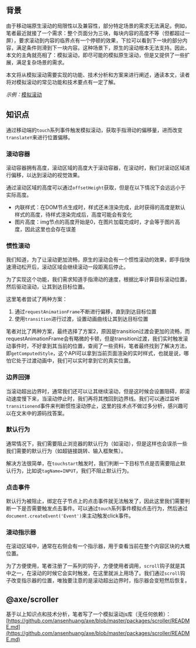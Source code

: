 ## 背景

由于移动端原生滚动的局限性以及兼容性，部分特定场景的需求无法满足。例如，笔者最近就接了一个需求：整个页面分为三块，每块内容的高度不等（但都超过一屏），要求滚动到内容的临界点有一个停顿的效果，下拉可以看到下一块的部分内容，满足条件则滑到下一块内容。这种场景下，原生的滚动根本无法支持。因此，本文的主角就亮相了：模拟滚动，即尽可能的模拟原生滚动，但是又提供了一些扩展，满足复杂场景的需求。

本文将从模拟滚动需要实现的功能、技术分析和方案来进行阐述，通读本文，读者将对模拟滚动的常见功能和技术要点有一定了解。

*示例：*[模拟滚动](https://ansenhuang.github.io/dist/html/scroller.html)

## 知识点

通过移动端的`touch`系列事件触发模拟滚动，获取手指滑动的偏移量，进而改变`translateY`来进行位置偏移。

### 滚动容器

滚动容器拥有高度，滚动区域的高度大于滚动容器，在滚动时，我们对滚动区域进行偏移，以达到滚动的视觉效果。

通过滚动区域的高度可以通过`offsetHeight`获取，但是在以下情况下会远远小于实际高度。

* 内联样式：在DOM节点生成时，样式还未渲染完成，此时获得的高度是默认样式的高度，待样式渲染完成后，高度可能会有变化
* 图片高度：img节点的高度开始是0，在图片加载完成时，才会等于图片高度，因此这里也会存在误差

### 惯性滚动

我们知道，为了让滚动更加流畅，原生的滚动会有一个惯性滚动的效果，即手指快速滑动松开后，滚动区域会继续滚动一段距离后停止。

为了实现这个功能，我们需求知道手指滑动的速度，根据比率计算目标滚动位置，然后驱动滚动，让其到达目标位置。

这里笔者尝试了两种方案：

1. 通过`requestAnimationFrame`不断进行偏移，直到到达目标位置
2. 使用`transition`进行过渡，设置动画曲线让其到达目标位置

笔者对比了两种方案，最终选择了方案2，原因是transition过渡会更加的流畅，而requestAnimationFrame会有略微的卡顿，但是transition过渡，我们实时触发滚动事件时，不好拿到其当前的位置，查阅了一些资料，笔者最终找到了解决方法，即`getComputedStyle`，这个API可以拿到当前页面渲染的实时样式，也就是说，哪怕它处于过渡动画中，我们可以实时拿到它的真实位置。

### 边界回弹

当滚动超出边界时，通常我们还可以让其继续滚动，但是这时候会设置阻碍，即滚动速度慢下来，当滚动停止时，我们再将其拽回到边界线。我们可以通过监听`transitionend`事件来判断惯性滚动停止，这里的技术点不做过多分析，感兴趣可以在文末中的源码找答案。

### 默认行为

通常情况下，我们需要阻止浏览器的默认行为（如滚动），但是这样也会误杀一些我们需要的默认行为（如超链接跳转、输入框聚焦）。

解决方法很简单，在`touchstart`触发时，我们判断一下目标节点是否需要阻止默认行为，比如说`tagName=INPUT`，我们不阻止默认行为。

### 点击事件

默认行为被阻止，绑定在子节点上的点击事件就无法触发了，因此这里我们需要判断一下是否需要触发点击事件。可以通过`touch`系列事件模拟点击行为，然后通过`document.createEvent('Event')`来主动触发click事件。

### 滚动指示器

在滚动区域中，通常在右侧会有一个指示器，用于查看当前在整个内容区块的大概位置。

为了方便使用，笔者注册了一系列的钩子，方便使用者调用，`scroll`钩子就是其中之一，在滚动的时候它会实时触发，在这里就派上用场了。我们通过`scroll`钩子改变指示器的位置，唯独要注意的是滚动超出边界时，指示器会变短然后恢复。

## @axe/scroller

基于以上知识点和技术分析，笔者写了一个模拟滚动js库（无任何依赖）：[https://github.com/ansenhuang/axe/blob/master/packages/scroller/README.md](https://github.com/ansenhuang/axe/blob/master/packages/scroller/README.md)